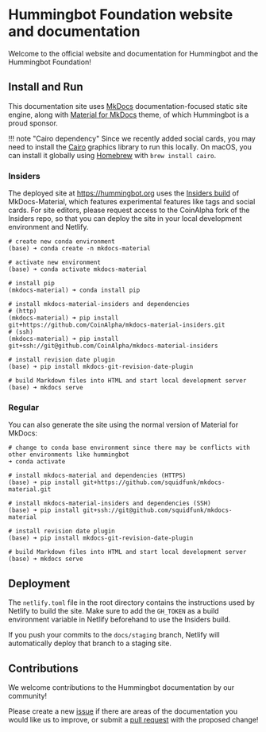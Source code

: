 # Hummingbot Foundation website and documentation

Welcome to the official website and documentation for Hummingbot and the Hummingbot Foundation!

## Install and Run

This documentation site uses [MkDocs](https://www.mkdocs.org/) documentation-focused static site engine, along with [Material for MkDocs](https://squidfunk.github.io/mkdocs-material/) theme, of which Hummingbot is a proud sponsor.

!!! note "Cairo dependency"
    Since we recently added social cards, you may need to install the [Cairo](https://www.cairographics.org/) graphics library to run this locally. On macOS, you can install it globally using [Homebrew](https://brew.sh/) with `brew install cairo`.

### Insiders

The deployed site at https://hummingbot.org uses the [Insiders build](https://squidfunk.github.io/mkdocs-material/insiders/) of MkDocs-Material, which features experimental features like tags and social cards. For site editors, please request access to the CoinAlpha fork of the Insiders repo, so that you can deploy the site in your local development environment and Netlify.

```
# create new conda environment
(base) ➜ conda create -n mkdocs-material

# activate new environment
(base) ➜ conda activate mkdocs-material

# install pip
(mkdocs-material) ➜ conda install pip

# install mkdocs-material-insiders and dependencies
# (http)
(mkdocs-material) ➜ pip install git+https://github.com/CoinAlpha/mkdocs-material-insiders.git
# (ssh)
(mkdocs-material) ➜ pip install git+ssh://git@github.com/CoinAlpha/mkdocs-material-insiders

# install revision date plugin
(base) ➜ pip install mkdocs-git-revision-date-plugin

# build Markdown files into HTML and start local development server
(base) ➜ mkdocs serve

```

### Regular

You can also generate the site using the normal version of Material for MkDocs:

```
# change to conda base environment since there may be conflicts with other environments like hummingbot
➜ conda activate

# install mkdocs-material and dependencies (HTTPS)
(base) ➜ pip install git+https://github.com/squidfunk/mkdocs-material.git

# install mkdocs-material-insiders and dependencies (SSH)
(base) ➜ pip install git+ssh://git@github.com/squidfunk/mkdocs-material

# install revision date plugin
(base) ➜ pip install mkdocs-git-revision-date-plugin

# build Markdown files into HTML and start local development server
(base) ➜ mkdocs serve

```

## Deployment

The `netlify.toml` file in the root directory contains the instructions used by Netlify to build the site. Make sure to add the `GH_TOKEN` as a build environment variable in Netlify beforehand to use the Insiders build.

If you push your commits to the `docs/staging` branch, Netlify will automatically deploy that branch to a staging site.


## Contributions

We welcome contributions to the Hummingbot documentation by our community!

Please create a new [issue](https://github.com/hummingbot/hummingbot-site/issues) if there are areas of the documentation you would like us to improve, or submit a [pull request](https://github.com/hummingbot/hummingbot-site/pulls) with the proposed change!